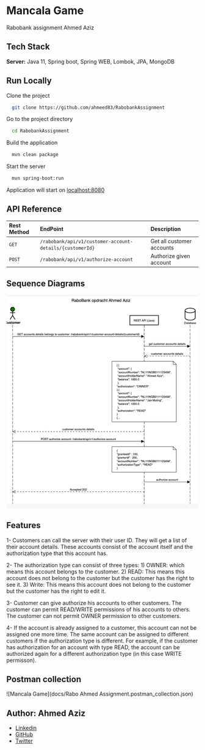 
# Mancala Game

Rabobank assignment Ahmed Aziz

## Tech Stack

**Server:** Java 11, Spring boot, Spring WEB, Lombok, JPA, MongoDB

## Run Locally

Clone the project
```bash
  git clone https://github.com/ahmeed83/RabobankAssignment
```
Go to the project directory
```bash
  cd RabobankAssignment
```
Build the application
```bash
  mvn clean package
```
Start the server
```bash
  mvn spring-boot:run
```
Application will start on
[localhost:8080](http://localhost:8080)

## API Reference

| Rest Method | EndPoint                                                            | Description                       |
| :-------    | :--------                                                           | :--------------                   |
| `GET`       | `/rabobank/api/v1/customer-account-details/{customerId}`            | Get all customer accounts         |
| `POST  `    | `/rabobank/api/v1/authorize-account`                                | Authorize given account           |

## Sequence Diagrams
![Mancala Game](docs/rabo-sd-v1.jpg)

## Features
1- Customers can call the server with their user ID. They will get a list of their account details. These accounts consist of the account itself and the authorization type that this account has. 

2- The authorization type can consist of three types: 1) OWNER: which means this account belongs to the customer. 2) READ: This means this account does not belong to the customer but the customer has the right to see it. 3) Write: This means this account does not belong to the customer but the customer has the right to edit it. 

3- Customer can give authorize his accounts to other customers. The customer can permit READ/WRITE permissions of his accounts to others. The customer can not permit OWNER permission to other customers.

4- If the account is already assigned to a customer, this account can not be assigned one more time. The same account can be assigned to different customers if the authorization type is different. For example, if the customer has authorization for an account with type READ, the account can be authorized again for a different authorization type (in this case WRITE permisson). 

## Postman collection
![Mancala Game](docs/Rabo Ahmed Assignment.postman_collection.json)

## Author: Ahmed Aziz
- [Linkedin](https://www.linkedin.com/in/ahmedaziz83/)
- [GitHub](https://github.com/ahmeed83/)
- [Twitter](https://twitter.com/AA_ziz/)
